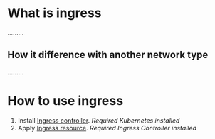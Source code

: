 # What is ingress

.........

## How it difference with another network type

.........

# How to use ingress

1. Install [Ingress controller](ingress-controller.yaml). *Required Kubernetes installed*
2. Apply [Ingress resource](ingress-resource.yaml).  *Required Ingress Controller installed*
